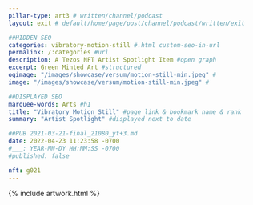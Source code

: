 ```yaml
---
pillar-type: art3 # written/channel/podcast
layout: exit # default/home/page/post/channel/podcast/written/exit

##HIDDEN SEO
categories: vibratory-motion-still #.html custom-seo-in-url
permalink: /:categories #url
description: A Tezos NFT Artist Spotlight Item #open graph
excerpt: Green Minted Art #structured
ogimage: "/images/showcase/versum/motion-still-min.jpeg" #
image: "/images/showcase/versum/motion-still-min.jpeg" #

##DISPLAYED SEO
marquee-words: Arts #h1
title: "Vibratory Motion Still" #page link & bookmark name & rank
summary: "Artist Spotlight" #displayed next to date

##PUB 2021-03-21-final_21080_yt+3.md
date: 2022-04-23 11:23:58 -0700
#___: YEAR-MN-DY HH:MM:SS -0700
#published: false

nft: g021
---
```

{% include artwork.html %}